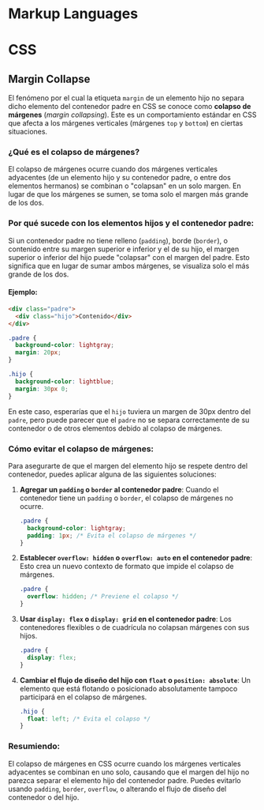 # Markup Languages

# CSS
## Margin Collapse
El fenómeno por el cual la etiqueta `margin` de un elemento hijo no separa dicho elemento del contenedor padre en CSS se conoce como **colapso de márgenes** (*margin collapsing*). Este es un comportamiento estándar en CSS que afecta a los márgenes verticales (márgenes `top` y `bottom`) en ciertas situaciones.

### **¿Qué es el colapso de márgenes?**

El colapso de márgenes ocurre cuando dos márgenes verticales adyacentes (de un elemento hijo y su contenedor padre, o entre dos elementos hermanos) se combinan o "colapsan" en un solo margen. En lugar de que los márgenes se sumen, se toma solo el margen más grande de los dos.

### **Por qué sucede con los elementos hijos y el contenedor padre:**

Si un contenedor padre no tiene relleno (`padding`), borde (`border`), o contenido entre su margen superior e inferior y el de su hijo, el margen superior o inferior del hijo puede "colapsar" con el margen del padre. Esto significa que en lugar de sumar ambos márgenes, se visualiza solo el más grande de los dos.

#### **Ejemplo:**
```html
<div class="padre">
  <div class="hijo">Contenido</div>
</div>
```

```css
.padre {
  background-color: lightgray;
  margin: 20px;
}

.hijo {
  background-color: lightblue;
  margin: 30px 0;
}
```

En este caso, esperarías que el `hijo` tuviera un margen de 30px dentro del `padre`, pero puede parecer que el `padre` no se separa correctamente de su contenedor o de otros elementos debido al colapso de márgenes.

### **Cómo evitar el colapso de márgenes:**

Para asegurarte de que el margen del elemento hijo se respete dentro del contenedor, puedes aplicar alguna de las siguientes soluciones:

1. **Agregar un `padding` o `border` al contenedor padre**:
   Cuando el contenedor tiene un `padding` o `border`, el colapso de márgenes no ocurre.
   
   ```css
   .padre {
     background-color: lightgray;
     padding: 1px; /* Evita el colapso de márgenes */
   }
   ```

2. **Establecer `overflow: hidden` o `overflow: auto` en el contenedor padre**:
   Esto crea un nuevo contexto de formato que impide el colapso de márgenes.
   
   ```css
   .padre {
     overflow: hidden; /* Previene el colapso */
   }
   ```

3. **Usar `display: flex` o `display: grid` en el contenedor padre**:
   Los contenedores flexibles o de cuadrícula no colapsan márgenes con sus hijos.
   
   ```css
   .padre {
     display: flex;
   }
   ```

4. **Cambiar el flujo de diseño del hijo con `float` o `position: absolute`**:
   Un elemento que está flotando o posicionado absolutamente tampoco participará en el colapso de márgenes.
   
   ```css
   .hijo {
     float: left; /* Evita el colapso */
   }
   ```

### **Resumiendo**:
El colapso de márgenes en CSS ocurre cuando los márgenes verticales adyacentes se combinan en uno solo, causando que el margen del hijo no parezca separar el elemento hijo del contenedor padre. Puedes evitarlo usando `padding`, `border`, `overflow`, o alterando el flujo de diseño del contenedor o del hijo.